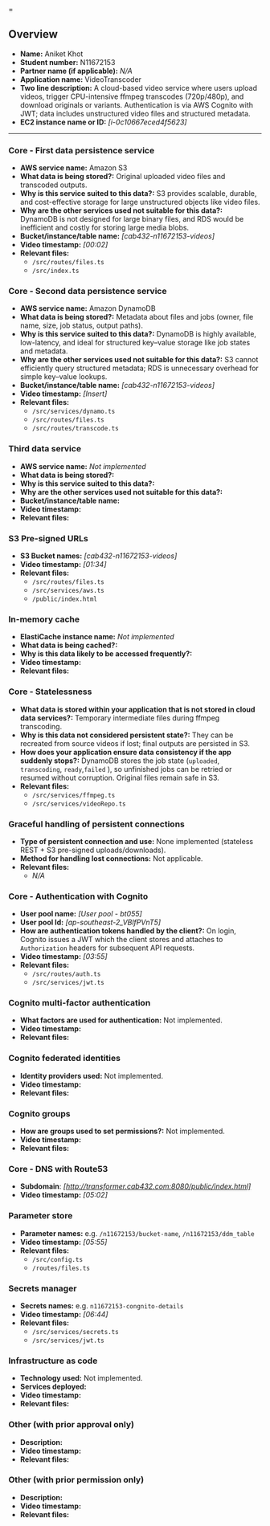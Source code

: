 =


Overview
------------------------------------------------

- **Name:** Aniket Khot
- **Student number:** N11672153
- **Partner name (if applicable):** *N/A*
- **Application name:** VideoTranscoder
- **Two line description:** A cloud-based video service where users upload videos, trigger CPU-intensive ffmpeg transcodes (720p/480p), and download originals or variants. Authentication is via AWS Cognito with JWT; data includes unstructured video files and structured metadata.
- **EC2 instance name or ID:** *[i-0c10667eced4f5623]*

------------------------------------------------

### Core - First data persistence service

- **AWS service name:** Amazon S3
- **What data is being stored?:** Original uploaded video files and transcoded outputs.
- **Why is this service suited to this data?:** S3 provides scalable, durable, and cost-effective storage for large unstructured objects like video files.
- **Why are the other services used not suitable for this data?:** DynamoDB is not designed for large binary files, and RDS would be inefficient and costly for storing large media blobs.
- **Bucket/instance/table name:** *[cab432-n11672153-videos]*
- **Video timestamp:** *[00:02]*
- **Relevant files:**
  - `/src/routes/files.ts`
  - `/src/index.ts`

### Core - Second data persistence service

- **AWS service name:** Amazon DynamoDB
- **What data is being stored?:** Metadata about files and jobs (owner, file name, size, job status, output paths).
- **Why is this service suited to this data?:** DynamoDB is highly available, low-latency, and ideal for structured key–value storage like job states and metadata.
- **Why are the other services used not suitable for this data?:** S3 cannot efficiently query structured metadata; RDS is unnecessary overhead for simple key–value lookups.
- **Bucket/instance/table name:** *[cab432-n11672153-videos]*
- **Video timestamp:** *[Insert]*
- **Relevant files:**
  - `/src/services/dynamo.ts`
  - `/src/routes/files.ts`
  - `/src/routes/transcode.ts`

### Third data service

- **AWS service name:** *Not implemented*
- **What data is being stored?:**  
- **Why is this service suited to this data?:**  
- **Why are the other services used not suitable for this data?:**  
- **Bucket/instance/table name:**  
- **Video timestamp:**  
- **Relevant files:**  

### S3 Pre-signed URLs

- **S3 Bucket names:** *[cab432-n11672153-videos]*
- **Video timestamp:** *[01:34]*
- **Relevant files:**
  - `/src/routes/files.ts`
  - `/src/services/aws.ts`
  - `/public/index.html`


### In-memory cache

- **ElastiCache instance name:** *Not implemented*
- **What data is being cached?:**  
- **Why is this data likely to be accessed frequently?:**  
- **Video timestamp:**  
- **Relevant files:**  

### Core - Statelessness

- **What data is stored within your application that is not stored in cloud data services?:** Temporary intermediate files during ffmpeg transcoding.
- **Why is this data not considered persistent state?:** They can be recreated from source videos if lost; final outputs are persisted in S3.
- **How does your application ensure data consistency if the app suddenly stops?:** DynamoDB stores the job state (`uploaded`, `transcoding`, `ready`,`failed` ), so unfinished jobs can be retried or resumed without corruption. Original files remain safe in S3.
- **Relevant files:**
  - `/src/services/ffmpeg.ts`
  - `/src/services/videoRepo.ts`

### Graceful handling of persistent connections

- **Type of persistent connection and use:** None implemented (stateless REST + S3 pre-signed uploads/downloads).
- **Method for handling lost connections:** Not applicable.
- **Relevant files:**
  - *N/A*

### Core - Authentication with Cognito

- **User pool name:** *[User pool - bt055]*
- **User pool Id:** *[ap-southeast-2_VBlfPVnT5]*
- **How are authentication tokens handled by the client?:** On login, Cognito issues a JWT which the client stores and attaches to `Authorization` headers for subsequent API requests.
- **Video timestamp:** *[03:55]*
- **Relevant files:**
  - `/src/routes/auth.ts`
  - `/src/services/jwt.ts`

### Cognito multi-factor authentication

- **What factors are used for authentication:** Not implemented.
- **Video timestamp:**  
- **Relevant files:**  

### Cognito federated identities

- **Identity providers used:** Not implemented.
- **Video timestamp:**  
- **Relevant files:**  

### Cognito groups

- **How are groups used to set permissions?:** Not implemented.
- **Video timestamp:**  
- **Relevant files:**  

### Core - DNS with Route53

- **Subdomain**: *[http://transformer.cab432.com:8080/public/index.html]*
- **Video timestamp:** *[05:02]*

### Parameter store

- **Parameter names:** e.g. `/n11672153/bucket-name`, `/n11672153/ddm_table`
- **Video timestamp:** *[05:55]*
- **Relevant files:**
  - `/src/config.ts`
  - `/routes/files.ts`

### Secrets manager

- **Secrets names:** e.g. `n11672153-congnito-details`
- **Video timestamp:** *[06:44]*
- **Relevant files:**
  - `/src/services/secrets.ts`
  - `/src/services/jwt.ts`

### Infrastructure as code

- **Technology used:** Not implemented.
- **Services deployed:**  
- **Video timestamp:**  
- **Relevant files:**  

### Other (with prior approval only)

- **Description:**  
- **Video timestamp:**  
- **Relevant files:**  

### Other (with prior permission only)

- **Description:**  
- **Video timestamp:**  
- **Relevant files:**       